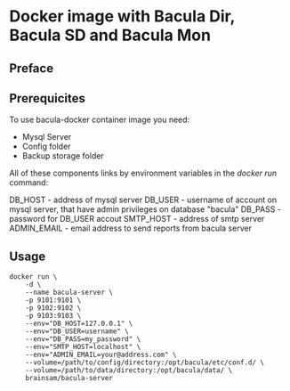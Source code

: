 # Docker image with Bacula Dir, Bacula SD and Bacula Mon

## Preface

## Prerequicites

To use bacula-docker container image you need:

* Mysql Server
* Config folder
* Backup storage folder

All of these components links by environment variables in the *docker run* command:

DB_HOST - address of mysql server
DB_USER - username of account on mysql server, that have admin privileges on database "bacula"
DB_PASS - password for DB_USER accout
SMTP_HOST - address of smtp server
ADMIN_EMAIL - email address to send reports from bacula server



## Usage

```
docker run \
    -d \
    --name bacula-server \
    -p 9101:9101 \
    -p 9102:9102 \
    -p 9103:9103 \
    --env="DB_HOST=127.0.0.1" \
    --env="DB_USER=username" \
    --env="DB_PASS=my_password" \
    --env="SMTP_HOST=localhost" \
    --env="ADMIN_EMAIL=your@address.com" \
    --volume=/path/to/config/directory:/opt/bacula/etc/conf.d/ \
    --volume=/path/to/data/directory:/opt/bacula/data/ \
    brainsam/bacula-server

``` 
